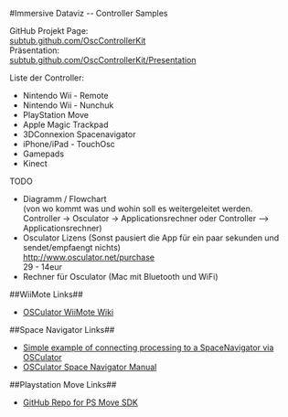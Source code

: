 #Immersive Dataviz -- Controller Samples
  
GitHub Projekt Page:  
[subtub.github.com/OscControllerKit](http://subtub.github.com/OscControllerKit)    
Präsentation:  
[subtub.github.com/OscControllerKit/Presentation](http://subtub.github.com/OscControllerKit/Presentation)  
  
Liste der Controller:  
- Nintendo Wii - Remote  
- Nintendo Wii - Nunchuk  
- PlayStation Move  
- Apple Magic Trackpad  
- 3DConnexion Spacenavigator  
- iPhone/iPad - TouchOsc  
- Gamepads  
- Kinect


TODO  
- Diagramm / Flowchart  
  (von wo kommt was und wohin soll es weitergeleitet werden.   
  Controller -> Osculator -> Applicationsrechner oder Controller --> Applicationsrechner)  
- Osculator Lizens (Sonst pausiert die App für ein paar sekunden und sendet/empfaengt nichts)  
  http://www.osculator.net/purchase  
  29 - 14eur  
- Rechner für Osculator  (Mac mit Bluetooth und WiFi)  

##WiiMote Links##
- [OSCulator WiiMote Wiki](http://www.osculator.net/doc/faq:wiimote)

##Space Navigator Links##
- [Simple example of connecting processing to a SpaceNavigator via OSCulator](https://gist.github.com/100144)
- [OSCulator Space Navigator Manual](http://www.osculator.net/doc/manual:spacenavigator)

##Playstation Move Links##
- [GitHub Repo for PS Move SDK](https://github.com/thp/psmoveapi)
